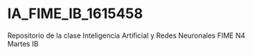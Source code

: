 # IA_FIME_IB_1615458
Repositorio de la clase Inteligencia Artificial y Redes Neuronales FIME N4 Martes IB
